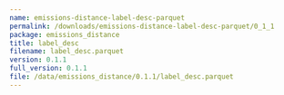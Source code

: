 ```yaml
---
name: emissions-distance-label-desc-parquet
permalink: /downloads/emissions-distance-label-desc-parquet/0_1_1
package: emissions_distance
title: label_desc
filename: label_desc.parquet
version: 0.1.1
full_version: 0.1.1
file: /data/emissions_distance/0.1.1/label_desc.parquet
---
```

